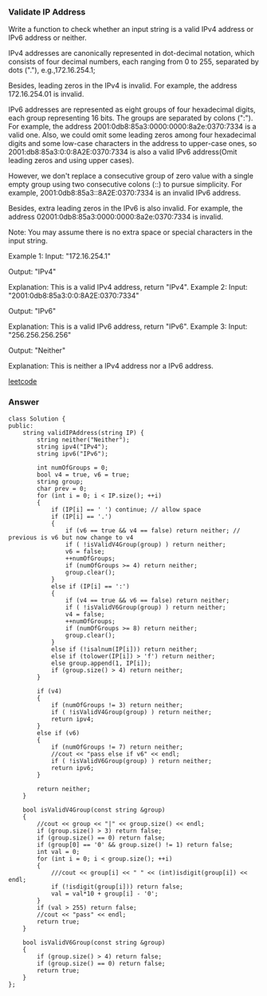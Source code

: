 ### Validate IP Address
Write a function to check whether an input string is a valid IPv4 address or IPv6 address or neither.

IPv4 addresses are canonically represented in dot-decimal notation, which consists of four decimal numbers, each ranging from 0 to 255, separated by dots ("."), e.g.,172.16.254.1;

Besides, leading zeros in the IPv4 is invalid. For example, the address 172.16.254.01 is invalid.

IPv6 addresses are represented as eight groups of four hexadecimal digits, each group representing 16 bits. The groups are separated by colons (":"). For example, the address 2001:0db8:85a3:0000:0000:8a2e:0370:7334 is a valid one. Also, we could omit some leading zeros among four hexadecimal digits and some low-case characters in the address to upper-case ones, so 2001:db8:85a3:0:0:8A2E:0370:7334 is also a valid IPv6 address(Omit leading zeros and using upper cases).

However, we don't replace a consecutive group of zero value with a single empty group using two consecutive colons (::) to pursue simplicity. For example, 2001:0db8:85a3::8A2E:0370:7334 is an invalid IPv6 address.

Besides, extra leading zeros in the IPv6 is also invalid. For example, the address 02001:0db8:85a3:0000:0000:8a2e:0370:7334 is invalid.

Note: You may assume there is no extra space or special characters in the input string.

Example 1:
Input: "172.16.254.1"

Output: "IPv4"

Explanation: This is a valid IPv4 address, return "IPv4".
Example 2:
Input: "2001:0db8:85a3:0:0:8A2E:0370:7334"

Output: "IPv6"

Explanation: This is a valid IPv6 address, return "IPv6".
Example 3:
Input: "256.256.256.256"

Output: "Neither"

Explanation: This is neither a IPv4 address nor a IPv6 address.

[leetcode](https://leetcode.com/problems/validate-ip-address/description/)

### Answer

	class Solution {
	public:
	    string validIPAddress(string IP) {
	        string neither("Neither");
	        string ipv4("IPv4");
	        string ipv6("IPv6");
	        
	        int numOfGroups = 0;
	        bool v4 = true, v6 = true;
	        string group;
	        char prev = 0;
	        for (int i = 0; i < IP.size(); ++i)
	        {
	            if (IP[i] == ' ') continue; // allow space
	            if (IP[i] == '.')
	            {
	                if (v6 == true && v4 == false) return neither; // previous is v6 but now change to v4 
	                if ( !isValidV4Group(group) ) return neither;
	                v6 = false;
	                ++numOfGroups;
	                if (numOfGroups >= 4) return neither;
	                group.clear();
	            }
	            else if (IP[i] == ':')
	            {
	                if (v4 == true && v6 == false) return neither;
	                if ( !isValidV6Group(group) ) return neither;
	                v4 = false;
	                ++numOfGroups;
	                if (numOfGroups >= 8) return neither;
	                group.clear();
	            }
	            else if (!isalnum(IP[i])) return neither;
	            else if (tolower(IP[i]) > 'f') return neither;
	            else group.append(1, IP[i]);
	            if (group.size() > 4) return neither;
	        }
	        
	        if (v4)
	        {
	            if (numOfGroups != 3) return neither;
	            if ( !isValidV4Group(group) ) return neither;
	            return ipv4;
	        }
	        else if (v6)
	        {
	            if (numOfGroups != 7) return neither;
	            //cout << "pass else if v6" << endl;
	            if ( !isValidV6Group(group) ) return neither;
	            return ipv6;
	        }
	        
	        return neither;
	    }
	    
	    bool isValidV4Group(const string &group)
	    {
	        //cout << group << "|" << group.size() << endl;
	        if (group.size() > 3) return false;
	        if (group.size() == 0) return false;
	        if (group[0] == '0' && group.size() != 1) return false;
	        int val = 0;
	        for (int i = 0; i < group.size(); ++i)
	        {
	            ///cout << group[i] << " " << (int)isdigit(group[i]) << endl;
	            if (!isdigit(group[i])) return false;
	            val = val*10 + group[i] - '0';
	        }
	        if (val > 255) return false;
	        //cout << "pass" << endl;
	        return true;
	    }
	    
	    bool isValidV6Group(const string &group)
	    {
	        if (group.size() > 4) return false;
	        if (group.size() == 0) return false;
	        return true;
	    }
	};